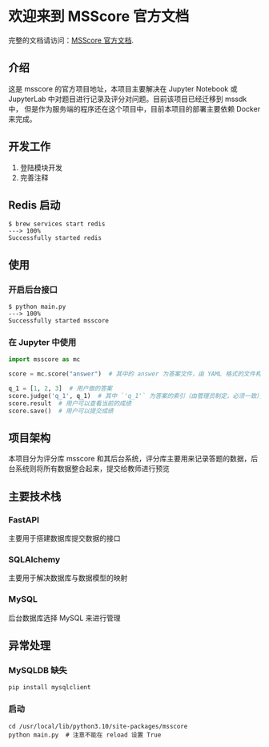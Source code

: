 # 欢迎来到 MSScore 官方文档

完整的文档请访问：[MSScore 官方文档](https://msscore.readthedocs.io/).

## 介绍

这是 msscore 的官方项目地址，本项目主要解决在 Jupyter Notebook 或 JupyterLab 中对题目进行记录及评分对问题。目前该项目已经迁移到 mssdk 中，
但是作为服务端的程序还在这个项目中，目前本项目的部署主要依赖 Docker 来完成。

## 开发工作

1. 登陆模块开发
2. 完善注释

## Redis 启动

<div class="termy">

```console
$ brew services start redis
---> 100%
Successfully started redis
```

</div>

## 使用

### 开启后台接口

<div class="termy">

```console
$ python main.py
---> 100%
Successfully started msscore
```

</div>

### 在 Jupyter 中使用

```python
import msscore as mc

score = mc.score("answer")  # 其中的 answer 为答案文件，由 YAML 格式的文件构成

q_1 = [1, 2, 3]  # 用户做的答案
score.judge('q_1', q_1)  # 其中 `'q_1'` 为答案的索引（由管理员制定，必须一致），`q_1` 变量为答案，可以定义不同的变量名
score.result  # 用户可以查看当前的成绩
score.save()  # 用户可以提交成绩
```

## 项目架构

本项目分为评分库 msscore 和其后台系统，评分库主要用来记录答题的数据，后台系统则将所有数据整合起来，提交给教师进行预览

## 主要技术栈

### FastAPI

主要用于搭建数据库提交数据的接口

### SQLAlchemy

主要用于解决数据库与数据模型的映射

### MySQL

后台数据库选择 MySQL 来进行管理

## 异常处理

### MySQLDB 缺失

```console
pip install mysqlclient
```

### 启动

```console
cd /usr/local/lib/python3.10/site-packages/msscore
python main.py  # 注意不能在 reload 设置 True
```